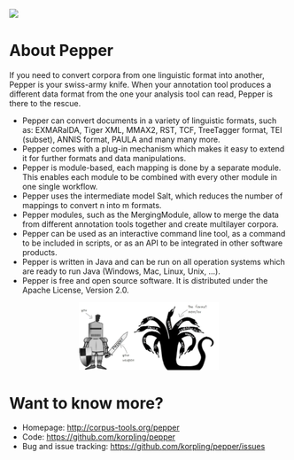 ![](http://korpling.github.io/pepper/images/SaltNPepper_logo2010.png)

# About Pepper
 If you need to convert corpora from one linguistic format into another, Pepper is your swiss-army knife. When your annotation tool produces a different data format from the one your analysis tool can read, Pepper is there to the rescue.

* Pepper can convert documents in a variety of linguistic formats, such as: EXMARalDA, Tiger XML, MMAX2, RST, TCF, TreeTagger format, TEI (subset), ANNIS format, PAULA and many many more.
* Pepper comes with a plug-in mechanism which makes it easy to extend it for further formats and data manipulations.
* Pepper is module-based, each mapping is done by a separate module. This enables each module to be combined with every other module in one single workflow.
* Pepper uses the intermediate model Salt, which reduces the number of mappings to convert n into m formats.
* Pepper modules, such as the MergingModule, allow to merge the data from different annotation tools together and create multilayer corpora.
* Pepper can be used as an interactive command line tool, as a command to be included in scripts, or as an API to be integrated in other software products.
* Pepper is written in Java and can be run on all operation systems which are ready to run Java (Windows, Mac, Linux, Unix, ...).
* Pepper is free and open source software. It is distributed under the Apache License, Version 2.0.

<p align="center">
<img width="50%" alt="Pepper is your weapon to fight the format monster" src="./gh-site/img/pepper_weapon.jpg"/>
</p>

# Want to know more?

* Homepage: http://corpus-tools.org/pepper
* Code: https://github.com/korpling/pepper
* Bug and issue tracking: https://github.com/korpling/pepper/issues

